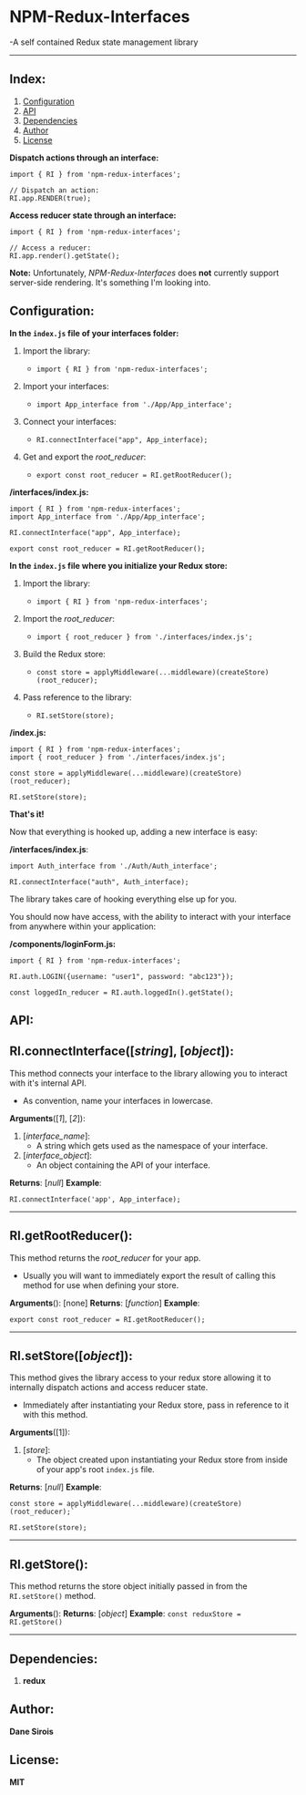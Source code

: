 # NPM-Redux-Interfaces 
-A self contained Redux state management library

***
## Index:
1. [Configuration](#configuration)
2. [API](#api)
3. [Dependencies](#dependencies)
4. [Author](#author)
5. [License](#license)

**Dispatch actions through an interface:**
```
import { RI } from 'npm-redux-interfaces';

// Dispatch an action:
RI.app.RENDER(true);
```

**Access reducer state through an interface:**
```
import { RI } from 'npm-redux-interfaces';

// Access a reducer:
RI.app.render().getState();
```

**Note:**
Unfortunately, *NPM-Redux-Interfaces* does **not** currently support server-side rendering. It's something I'm looking into.

## Configuration:

**In the `index.js` file of your interfaces folder:**

1. Import the library:

    - `import { RI } from 'npm-redux-interfaces';`
    
2. Import your interfaces:

    - `import App_interface from './App/App_interface';`
    
3. Connect your interfaces:

    - `RI.connectInterface("app", App_interface);`
    
4. Get and export the *root_reducer*:

    - `export const root_reducer = RI.getRootReducer();`
    
**/interfaces/index.js:**
```
import { RI } from 'npm-redux-interfaces';
import App_interface from './App/App_interface';

RI.connectInterface("app", App_interface);

export const root_reducer = RI.getRootReducer();
```

**In the `index.js` file where you initialize your Redux store:**

1. Import the library:

    - `import { RI } from 'npm-redux-interfaces';`
    
2. Import the *root_reducer*:

    - `import { root_reducer } from './interfaces/index.js';`
    
3. Build the Redux store:

    - `const store = applyMiddleware(...middleware)(createStore)(root_reducer);`
    
4. Pass reference to the library:

    - `RI.setStore(store);`

**/index.js:**
```
import { RI } from 'npm-redux-interfaces';
import { root_reducer } from './interfaces/index.js';

const store = applyMiddleware(...middleware)(createStore)(root_reducer);

RI.setStore(store);
```

**That's it!**

Now that everything is hooked up, adding a new interface is easy:

**/interfaces/index.js**:
```
import Auth_interface from './Auth/Auth_interface';

RI.connectInterface("auth", Auth_interface);
```

The library takes care of hooking everything else up for you.

You should now have access, with the ability to interact with your interface from anywhere within your application:

**/components/loginForm.js:**
```
import { RI } from 'npm-redux-interfaces';

RI.auth.LOGIN({username: "user1", password: "abc123"});

const loggedIn_reducer = RI.auth.loggedIn().getState();
```

## API:
## RI.connectInterface([*string*], [*object*]):
This method connects your interface to the library allowing you to interact with it's internal API.
- As convention, name your interfaces in lowercase.

**Arguments**([*1*], [*2*]):
 
1. [*interface_name*]:
    - A string which gets used as the namespace of your interface.
2. [*interface_object*]:
    - An object containing the API of your interface.

**Returns**: [*null*]
**Example**:
```
RI.connectInterface('app', App_interface);
```

***
## RI.getRootReducer():
This method returns the *root_reducer* for your app.
- Usually you will want to immediately export the result of calling this method for use when defining your store.

**Arguments**(): [none]
**Returns**: [*function*]
**Example**:
```
export const root_reducer = RI.getRootReducer();
```

***
## RI.setStore([*object*]):
This method gives the library access to your redux store allowing it to internally dispatch actions and access reducer state.
- Immediately after instantiating your Redux store, pass in reference to it with this method.

**Arguments**([1]):
1. [*store*]:
    - The object created upon instantiating your Redux store from inside of your app's root `index.js` file.

**Returns**: [*null*]
**Example**:
```
const store = applyMiddleware(...middleware)(createStore)(root_reducer);`

RI.setStore(store);
```
***
## RI.getStore():
This method returns the store object initially passed in from the `RI.setStore()` method.

**Arguments**():
**Returns**: [*object*]
**Example**:
`const reduxStore = RI.getStore()`

***
## Dependencies:
1. **redux**

## Author:
**Dane Sirois**

## License:
**MIT**
